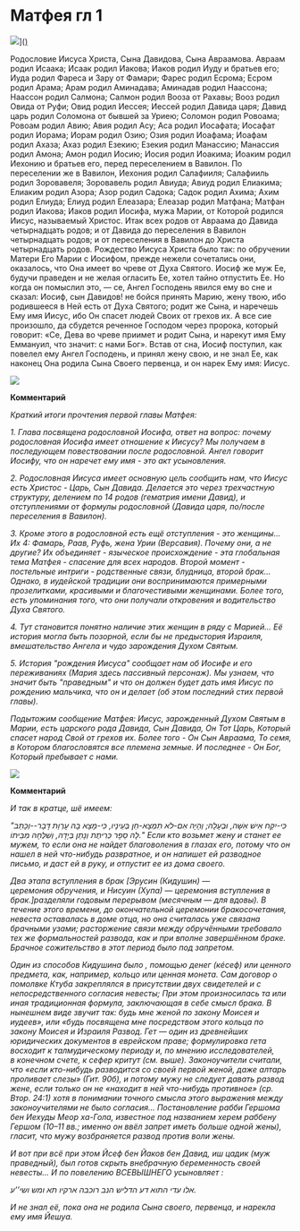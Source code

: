 

# Матфея гл 1

![]([)]([)](https://www.google.com/url?sa=i&url=https%3A%2F%2Fwww.3angels.ru%2Fmedia%2Fvideo%2F26%2F1190&psig=AOvVaw2pZutyrQUzINMQegG2B_EP&ust=1669800821158000&source=images&cd=vfe&ved=0CBAQjRxqFwoTCNjWkPiK0_sCFQAAAAAdAAAAABAL)

Родословие Иисуса Христа, Сына Давидова, Сына Авраамова. Авраам родил Исаака; Исаак родил Иакова; Иаков родил Иуду и братьев его; Иуда родил Фареса и Зару от Фамари; Фарес родил Есрома; Есром родил Арама; Арам родил Аминадава; Аминадав родил Наассона; Наассон родил Салмона; Салмон родил Вооза от Рахавы; Вооз родил Овида от Руфи; Овид родил Иессея; Иессей родил Давида царя; Давид царь родил Соломона от бывшей за Уриею; Соломон родил Ровоама; Ровоам родил Авию; Авия родил Асу; Аса родил Иосафата; Иосафат родил Иорама; Иорам родил Озию; Озия родил Иоафама; Иоафам родил Ахаза; Ахаз родил Езекию; Езекия родил Манассию; Манассия родил Амона; Амон родил Иосию; Иосия родил Иоакима; Иоаким родил Иехонию и братьев его, перед переселением в Вавилон. По переселении же в Вавилон, Иехония родил Салафииля; Салафииль родил Зоровавеля; Зоровавель родил Авиуда; Авиуд родил Елиакима; Елиаким родил Азора; Азор родил Садока; Садок родил Ахима; Ахим родил Елиуда; Елиуд родил Елеазара; Елеазар родил Матфана; Матфан родил Иакова; Иаков родил Иосифа, мужа Марии, от Которой родился Иисус, называемый Христос. Итак всех родов от Авраама до Давида четырнадцать родов; и от Давида до переселения в Вавилон четырнадцать родов; и от переселения в Вавилон до Христа четырнадцать родов. Рождество Иисуса Христа было так: по обручении Матери Его Марии с Иосифом, прежде нежели сочетались они, оказалось, что Она имеет во чреве от Духа Святого. Иосиф же муж Ее, будучи праведен и не желая огласить Ее, хотел тайно отпустить Ее. Но когда он помыслил это, — се, Ангел Господень явился ему во сне и сказал: Иосиф, сын Давидов! не бойся принять Марию, жену твою, ибо родившееся в Ней есть от Духа Святого; родит же Сына, и наречешь Ему имя Иисус, ибо Он спасет людей Своих от грехов их. А все сие произошло, да сбудется реченное Господом через пророка, который говорит: «Се, Дева во чреве приимет и родит Сына, и нарекут имя Ему Еммануил,  что значит: с нами Бог». Встав от сна, Иосиф поступил, как повелел ему Ангел Господень, и принял жену свою, и не знал Ее, как наконец Она родила Сына Своего первенца, и он нарек Ему имя: Иисус.

![](https://kulturologia.ru/files/u8921/pers_bibl_2.jpg)

**Комментарий**

*Краткий итоги прочтения первой главы Матфея:*

*1. Глава посвящена родословной Иосифа, ответ на вопрос: почему родословная Иосифа имеет отношение к Иисусу? Мы получаем в последующем повествовании после родословной. Ангел говорит Иосифу, что он наречет ему имя - это акт усыновления.* 

*2. Родословная Иисуса имеет основную цель сообщить нам, что Иисус есть Христос - Царь, Сын Давида. Делается это через трехчастную структуру, делением по 14 родов (гематрия имени Давид), и отступлениями от формулы родословной (Давида царя, по/после переселения в Вавилон).* 

*3. Кроме этого в родословной есть ещё отступления - это женщины... Их 4: Фамарь, Раав, Руфь, жена Урии (Версавия). Почему они, а не другие? Их объединяет - языческое происхождение - эта глобальная тема Матфея - спасение для всех народов. Второй момент - постельные интриги - родственные связи, блудница, второй брак... Однако, в иудейской традиции они воспринимаются примерными прозелитками, красивыми и благочестивыми женщинами. Более того, есть упоминания того, что они получали откровения и водительство Духа Святого.* 

*4. Тут становится понятно наличие этих женщин в ряду с Марией... Её история могла быть позорной, если бы не предыстория Израиля, вмешательство Ангела и чудо зарождения Духом Святым.* 

*5. История "рождения Иисуса" сообщает нам об Иосифе и его переживаниях (Мария здесь пассивный персонаж). Мы узнаем, что значит быть "праведным" и что он должен будет дать имя Иисус по рождению мальчика, что он и делает (об этом последний стих первой главы).* 

*Подытожим сообщение Матфея: Иисус, зарожденный Духом Святым в Марии, есть царского рода Давида, Сын Давида, Он Тот Царь, Который спасет народ Свой от грехов их. Более того - Он Сын Авраама, То семя, в Котором благословятся все племена земные. И последнее - Он Бог, Который пребывает с нами.*

![](https://kulturologia.ru/files/u8921/pers_bib_3.jpg)

**Комментарий**

*И так в кратце, шё имеем:*

*"כִּי-יִקַּח אִישׁ אִשָּׁה, וּבְעָלָהּ; וְהָיָה אִם-לֹא תִמְצָא-חֵן בְּעֵינָיו, כִּי-מָצָא בָהּ עֶרְוַת דָּבָר--וְכָתַב לָהּ סֵפֶר כְּרִיתֻת וְנָתַן בְּיָדָהּ, וְשִׁלְּחָהּ מִבֵּיתוֹ."*
*Если кто возьмет жену и станет ее мужем, то если она не найдет благоволения в глазах его, потому что он нашел в ней что-нибудь развратное, и он напишет ей разводное письмо, и даст ей в руку, и отпустит ее из дома своего.* 

*Два этапа вступления в брак [Эруси‌н (Кидушин) — церемония обручения, и 
Нисуи‌н (Хупа)* — *церемония вступления в брак.]разделяли годовым перерывом (месячным — для вдовы). В течение этого времени, до окончательной церемонии бракосочетания, невеста оставалась в доме отца, но она считалась уже связана брачными узами; расторжение связи между обручёнными требовало тех же формальностей развода, как и при вполне завершённом браке. Брачное сожительство в этот период было под запретом.* 

*Один из способов Кидушина было , помощью денег (кéсеф) или ценного предмета, как, например, кольцо или ценная монета. Сам договор о помолвке Ктуба закреплялся в присутствии двух свидетелей и с непосредственного согласия невесты;* 
*При этом произносилась та или иная традиционная формула, заключающая в себе смысл брака. В нынешнем виде звучит так:* 
*будь мне женой по закону Моисея и иудеев», или «будь посвящена мне посредством этого кольца по закону Моисея и Израиля*
*Развод. Гет — один из древнейших юридических документов в еврейском праве; формулировка гета восходит к талмудическому периоду и, по мнению исследователей, в конечном счете, к сефер критут (см. выше). Законоучители считали, что «если кто-нибудь разводится со своей первой женой, даже алтарь проливает слезы» (Гит. 90б), и потому мужу не следует давать развод жене, если только он не «находит в ней что-нибудь противное» (ср. Втор. 24:1)* 
*хотя в понимании точного смысла этого выражения между законоучителями не было согласия... Постановление рабби Гершома бен Иехуды Меор ха-Гола, известное под названием херем раббену Гершом (10–11 вв.;  именно он ввёл запрет иметь больше одной жены), гласит, что мужу возбраняется развод против воли жены.* 

*И вот при всё при этом Йсеф бен Йаков бен Давид, иш цадик (муж праведный), был готов скрыть внебрачную беременность своей невесты... 
И по повелению ВСЕВЫШНЕГО усыновляет :* 

*אלו עדי התוא דע הדליש הנב רוכבה ארקיו תא ומש ושי’’ע.*  

*И не знал её, пока она не родила Сына своего, первенца, и нарекла ему имя Йешуа.*
